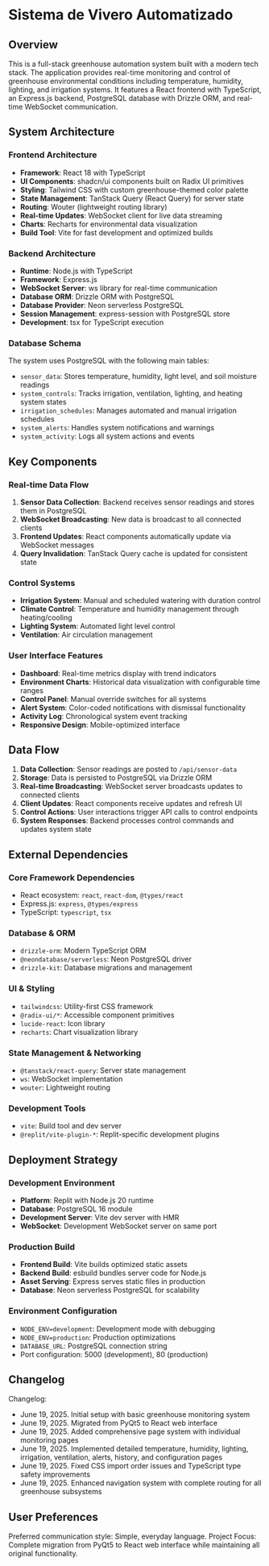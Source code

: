 # Sistema de Vivero Automatizado

## Overview

This is a full-stack greenhouse automation system built with a modern tech stack. The application provides real-time monitoring and control of greenhouse environmental conditions including temperature, humidity, lighting, and irrigation systems. It features a React frontend with TypeScript, an Express.js backend, PostgreSQL database with Drizzle ORM, and real-time WebSocket communication.

## System Architecture

### Frontend Architecture
- **Framework**: React 18 with TypeScript
- **UI Components**: shadcn/ui components built on Radix UI primitives
- **Styling**: Tailwind CSS with custom greenhouse-themed color palette
- **State Management**: TanStack Query (React Query) for server state
- **Routing**: Wouter (lightweight routing library)
- **Real-time Updates**: WebSocket client for live data streaming
- **Charts**: Recharts for environmental data visualization
- **Build Tool**: Vite for fast development and optimized builds

### Backend Architecture
- **Runtime**: Node.js with TypeScript
- **Framework**: Express.js
- **WebSocket Server**: ws library for real-time communication
- **Database ORM**: Drizzle ORM with PostgreSQL
- **Database Provider**: Neon serverless PostgreSQL
- **Session Management**: express-session with PostgreSQL store
- **Development**: tsx for TypeScript execution

### Database Schema
The system uses PostgreSQL with the following main tables:
- `sensor_data`: Stores temperature, humidity, light level, and soil moisture readings
- `system_controls`: Tracks irrigation, ventilation, lighting, and heating system states
- `irrigation_schedules`: Manages automated and manual irrigation schedules
- `system_alerts`: Handles system notifications and warnings
- `system_activity`: Logs all system actions and events

## Key Components

### Real-time Data Flow
1. **Sensor Data Collection**: Backend receives sensor readings and stores them in PostgreSQL
2. **WebSocket Broadcasting**: New data is broadcast to all connected clients
3. **Frontend Updates**: React components automatically update via WebSocket messages
4. **Query Invalidation**: TanStack Query cache is updated for consistent state

### Control Systems
- **Irrigation System**: Manual and scheduled watering with duration control
- **Climate Control**: Temperature and humidity management through heating/cooling
- **Lighting System**: Automated light level control
- **Ventilation**: Air circulation management

### User Interface Features
- **Dashboard**: Real-time metrics display with trend indicators
- **Environment Charts**: Historical data visualization with configurable time ranges
- **Control Panel**: Manual override switches for all systems
- **Alert System**: Color-coded notifications with dismissal functionality
- **Activity Log**: Chronological system event tracking
- **Responsive Design**: Mobile-optimized interface

## Data Flow

1. **Data Collection**: Sensor readings are posted to `/api/sensor-data`
2. **Storage**: Data is persisted to PostgreSQL via Drizzle ORM
3. **Real-time Broadcasting**: WebSocket server broadcasts updates to connected clients
4. **Client Updates**: React components receive updates and refresh UI
5. **Control Actions**: User interactions trigger API calls to control endpoints
6. **System Responses**: Backend processes control commands and updates system state

## External Dependencies

### Core Framework Dependencies
- React ecosystem: `react`, `react-dom`, `@types/react`
- Express.js: `express`, `@types/express`
- TypeScript: `typescript`, `tsx`

### Database & ORM
- `drizzle-orm`: Modern TypeScript ORM
- `@neondatabase/serverless`: Neon PostgreSQL driver
- `drizzle-kit`: Database migrations and management

### UI & Styling
- `tailwindcss`: Utility-first CSS framework
- `@radix-ui/*`: Accessible component primitives
- `lucide-react`: Icon library
- `recharts`: Chart visualization library

### State Management & Networking
- `@tanstack/react-query`: Server state management
- `ws`: WebSocket implementation
- `wouter`: Lightweight routing

### Development Tools
- `vite`: Build tool and dev server
- `@replit/vite-plugin-*`: Replit-specific development plugins

## Deployment Strategy

### Development Environment
- **Platform**: Replit with Node.js 20 runtime
- **Database**: PostgreSQL 16 module
- **Development Server**: Vite dev server with HMR
- **WebSocket**: Development WebSocket server on same port

### Production Build
- **Frontend Build**: Vite builds optimized static assets
- **Backend Build**: esbuild bundles server code for Node.js
- **Asset Serving**: Express serves static files in production
- **Database**: Neon serverless PostgreSQL for scalability

### Environment Configuration
- `NODE_ENV=development`: Development mode with debugging
- `NODE_ENV=production`: Production optimizations
- `DATABASE_URL`: PostgreSQL connection string
- Port configuration: 5000 (development), 80 (production)

## Changelog

Changelog:
- June 19, 2025. Initial setup with basic greenhouse monitoring system
- June 19, 2025. Migrated from PyQt5 to React web interface
- June 19, 2025. Added comprehensive page system with individual monitoring pages
- June 19, 2025. Implemented detailed temperature, humidity, lighting, irrigation, ventilation, alerts, history, and configuration pages
- June 19, 2025. Fixed CSS import order issues and TypeScript type safety improvements
- June 19, 2025. Enhanced navigation system with complete routing for all greenhouse subsystems

## User Preferences

Preferred communication style: Simple, everyday language.
Project Focus: Complete migration from PyQt5 to React web interface while maintaining all original functionality.